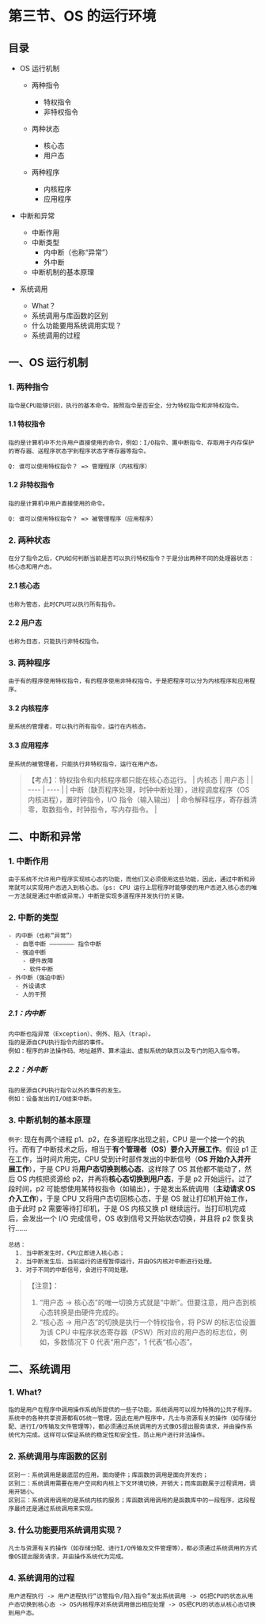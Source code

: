 # 第三节、OS 的运行环境

## 目录

- OS 运行机制

  - 两种指令

    - 特权指令
    - 非特权指令

  - 两种状态

    - 核心态
    - 用户态

  - 两种程序

    - 内核程序
    - 应用程序

- 中断和异常

  - 中断作用
  - 中断类型
    - 内中断（也称“异常”）
    - 外中断
  - 中断机制的基本原理

- 系统调用
  - What？
  - 系统调用与库函数的区别
  - 什么功能要用系统调用实现？
  - 系统调用的过程

## 一、OS 运行机制

### 1. 两种指令

    指令是CPU能够识别，执行的基本命令。按照指令是否安全，分为特权指令和非特权指令。

#### 1.1 特权指令

    指的是计算机中不允许用户直接使用的命令，例如：I/O指令、置中断指令、存取用于内存保护的寄存器、送程序状态字到程序状态字寄存器等指令。

    Q: 谁可以使用特权指令？ => 管理程序（内核程序）

#### 1.2 非特权指令

    指的是计算机中用户直接使用的命令。

    Q: 谁可以使用特权指令？ => 被管理程序（应用程序）

### 2. 两种状态

    在分了指令之后，CPU如何判断当前是否可以执行特权指令？于是分出两种不同的处理器状态：核心态和用户态。

#### 2.1 核心态

    也称为管态，此时CPU可以执行所有指令。

#### 2.2 用户态

    也称为目态，只能执行非特权指令。

### 3. 两种程序

    由于有的程序使用特权指令，有的程序使用非特权指令，于是把程序可以分为内核程序和应用程序。

#### 3.2 内核程序

    是系统的管理者，可以执行所有指令，运行在内核态。

#### 3.3 应用程序

    是系统的被管理者，只能执行非特权指令，运行在用户态。

> 【考点】：特权指令和内核程序都只能在核心态运行。
> | 内核态 | 用户态 |
> | ---- | ---- |
> | 中断（缺页程序处理，时钟中断处理），进程调度程序（OS 内核进程），置时钟指令，I/O 指令（输入输出） | 命令解释程序，寄存器清零，取数指令，时钟指令，写内存指令。 |

## 二、中断和异常

### 1. 中断作用

    由于系统不允许用户程序实现核心态的功能，而他们又必须使用这些功能，因此，通过中断和异常就可以实现用户态进入到核心态。（ps: CPU 运行上层程序时能够使的用户态进入核心态的唯一方法就是通过中断或异常。）中断是实现多道程序并发执行的关键。

### 2. 中断的类型

    - 内中断（也称“异常”）
      - 自愿中断 ——————— 指令中断
      - 强迫中断
        - 硬件故障
        - 软件中断
    - 外中断（强迫中断）
      - 外设请求
      - 人的干预

##### 2.1：内中断

    内中断也指异常（Exception）、例外、陷入（trap）。
    指的是源自CPU执行指令内部的事件。
    例如：程序的非法操作码、地址越界、算术溢出、虚拟系统的缺页以及专门的陷入指令等。

##### 2.2：外中断

    指的是源自CPU执行指令以外的事件的发生。
    例如：设备发出的I/O结束中断。

### 3. 中断机制的基本原理

`例子`: 现在有两个进程 p1、p2，在多道程序出现之前，CPU 是一个接一个的执行。而有了中断技术之后，相当于**有个管理者（OS）要介入开展工作**。假设 p1 正在工作，当时间片用完，CPU 受到计时部件发出的中断信号（**OS 开始介入并开展工作**），于是 CPU 将**用户态切换到核心态**，这样除了 OS 其他都不能动了，然后 OS 内核把资源给 p2，并再将**核心态切换到用户态**，于是 p2 开始运行。过了段时间，p2 可能想使用某特权指令（如输出），于是发出系统调用（**主动请求 OS 介入工作**），于是 CPU 又将用户态切回核心态，于是 OS 就让打印机开始工作，由于此时 p2 需要等待打印机，于是 OS 内核又换 p1 继续运行。当打印机完成后，会发出一个 I/O 完成信号，OS 收到信号又开始状态切换，并且将 p2 恢复执行......

    总结：
      1. 当中断发生时，CPU立即进入核心态；
      2. 当中断发生后，当前运行的进程暂停运行，并由OS内核对中断进行处理。
      3. 对于不同的中断信号，会进行不同处理。

> 【注意】：
>
> 1.  “用户态 -> 核心态”的唯一切换方式就是“中断”。但要注意，用户态到核心态转换是由硬件完成的。
> 1.  “核心态 -> 用户态”的切换是执行一个特权指令，将 PSW 的标志位设置为该 CPU 中程序状态寄存器（PSW）所对应的用户态的标志位，例如，多数情况下 0 代表“用户态”，1 代表“核心态”。

## 二、系统调用

### 1. What?

    指的是用户在程序中调用操作系统所提供的一些子功能，系统调用可以视为特殊的公共子程序。系统中的各种共享资源都有OS统一管理，因此在用户程序中，凡士与资源有关的操作（如存储分配、进行I/O传输及文件管理等），都必须通过系统调用的方式像OS提出服务请求，并由操作系统代为完成。这样可以保证系统的稳定性和安全性，防止用户进行非法操作。

### 2. 系统调用与库函数的区别

    区别一：系统调用是最底层的应用，面向硬件；库函数的调用是面向开发的；
    区别二：系统调用需要在用户空间和内核上下文环境切换，开销大；而库函数属于过程调用，调用开销小。
    区别三：系统调用调用的是系统内核的服务；库函数调用调用的是函数库中的一段程序，这段程序最终还是通过系统调用来实现。

### 3. 什么功能要用系统调用实现？

    凡士与资源有关的操作（如存储分配、进行I/O传输及文件管理等），都必须通过系统调用的方式像OS提出服务请求，并由操作系统代为完成。

### 4. 系统调用的过程

    用户进程执行 -> 用户进程执行“访管指令/陷入指令”发出系统调用 -> OS把CPU的状态从用户态切换到核心态 -> OS内核程序对系统调用做出相应处理 -> OS把CPU的状态从核心态切换到用户态。

